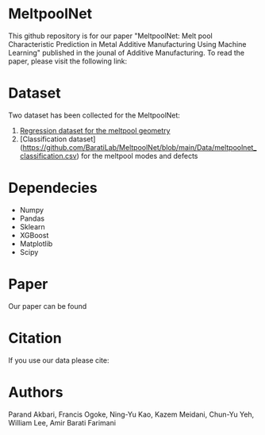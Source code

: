 # MeltpoolNet

This github repository is for our paper "MeltpoolNet: Melt pool Characteristic Prediction in Metal Additive Manufacturing Using Machine Learning" published in the jounal of Additive Manufacturing. To read the paper, please visit the following link: 
# Dataset
Two dataset has been collected for the MeltpoolNet:
1. [Regression dataset for the meltpool geometry](https://github.com/BaratiLab/MeltpoolNet/blob/main/Data/meltpoolnet_regression.csv)
2. [Classification dataset] (https://github.com/BaratiLab/MeltpoolNet/blob/main/Data/meltpoolnet_classification.csv) for the meltpool modes and defects 
# Dependecies
* Numpy
* Pandas
* Sklearn
* XGBoost
* Matplotlib
* Scipy

# Paper
Our paper can be found 

# Citation
If you use our data please cite: 

# Authors
Parand Akbari, Francis Ogoke, Ning-Yu Kao, Kazem Meidani, Chun-Yu Yeh, William Lee, Amir Barati Farimani
